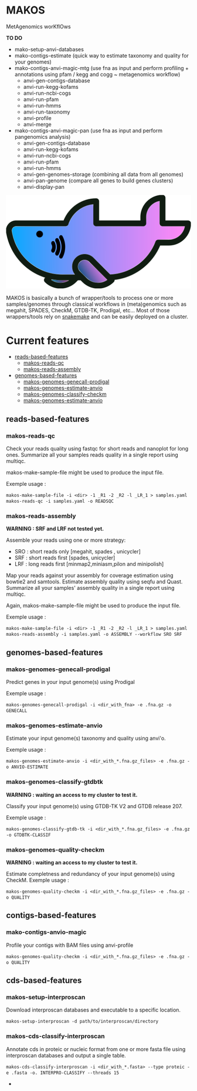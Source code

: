 # MAKOS
MetAgenomics worKflOws 

**TO DO**

- mako-setup-anvi-databases
- mako-contigs-estimate (quick way to estimate taxonomy and quality for your genomes)
- mako-contigs-anvi-magic-mtg (use fna as input and perform profiling + annotations using pfam / kegg and cogg ~ metagenomics workflow)
	- anvi-gen-contigs-database
	- anvi-run-kegg-kofams
	- anvi-run-ncbi-cogs
	- anvi-run-pfam
	- anvi-run-hmms
	- anvi-run-taxonomy
	- anvi-profile
	- anvi-merge
- mako-contigs-anvi-magic-pan (use fna as input and perform pangenomics analysis)
	- anvi-gen-contigs-database
	- anvi-run-kegg-kofams
	- anvi-run-ncbi-cogs
	- anvi-run-pfam
	- anvi-run-hmms
	- anvi-gen-genomes-storage (combining all data from all genomes)
	- anvi-pan-genome (compare all genes to build genes clusters)
	- anvi-display-pan



<p align="center">
  <img src="mako.png">
</p>

MAKOS is basically a bunch of wrapper/tools to process one or more samples/genomes through classical workflows in (meta)genomics such as megahit, SPADES, CheckM, GTDB-TK, Prodigal, etc...
Most of those wrappers/tools rely on [snakemake](https://snakemake.readthedocs.io/en/stable/) and can be easily deployed on a cluster.

# Current features

- [reads-based-features](#reads-based-features)
	- [makos-reads-qc](#makos-reads-qc)
	- [makos-reads-assembly](#makos-reads-assembly)
- [genomes-based-features](#genomes-based-features)
	- [makos-genomes-genecall-prodigal](#makos-genomes-genecall-prodigal)
	- [makos-genomes-estimate-anvio](#makos-genomes-estimate-anvio)
	- [makos-genomes-classify-checkm](#makos-genomes-classify-checkm)
	- [makos-genomes-estimate-anvio](#makos-genomes-estimate-anvio)


## reads-based-features

### makos-reads-qc

Check your reads quality using fastqc for short reads and nanoplot for long ones. Summarize all your samples reads quality in a single report using multiqc.

makos-make-sample-file might be used to produce the input file.

Exemple usage :

```
makos-make-sample-file -i <dir> -1 _R1 -2 _R2 -l _LR_1 > samples.yaml
makos-reads-qc -i samples.yaml -o READSQC 
```

### makos-reads-assembly

**WARNING : SRF and LRF not tested yet.**

Assemble your reads using one or more strategy:

- SRO : short reads only [megahit, spades , unicycler]
- SRF : short reads first [spades, unicycler]
- LRF : long reads first [minmap2,miniasm,pilon and minipolish]

Map your reads against your assembly for coverage estimation using bowtie2 and samtools.
Estimate assembly quality using seqfu and Quast.
Summarize all your samples' assembly quality in a single report using multiqc.

Again, makos-make-sample-file might be used to produce the input file.

Exemple usage :

```
makos-make-sample-file -i <dir> -1 _R1 -2 _R2 -l _LR_1 > samples.yaml
makos-reads-assembly -i samples.yaml -o ASSEMBLY --workflow SRO SRF  
```

## genomes-based-features

### makos-genomes-genecall-prodigal
Predict genes in your input genome(s) using Prodigal

Exemple usage :

```
makos-genomes-genecall-prodigal -i <dir_with_fna> -e .fna.gz -o GENECALL
```

### makos-genomes-estimate-anvio
Estimate your input genome(s) taxonomy and quality using anvi'o.

Exemple usage :

```
makos-genomes-estimate-anvio -i <dir_with_*.fna.gz_files> -e .fna.gz -o ANVIO-ESTIMATE
```

### makos-genomes-classify-gtdbtk
**WARNING : waiting an access to my cluster to test it.**

Classify your input genome(s) using GTDB-TK V2 and GTDB release 207.

Exemple usage :

```
makos-genomes-classify-gtdb-tk -i <dir_with_*.fna.gz_files> -e .fna.gz -o GTDBTK-CLASSIF
```
### makos-genomes-quality-checkm
**WARNING : waiting an access to my cluster to test it.**

Estimate completness and redundancy of your input genome(s) using CheckM.
Exemple usage :

```
makos-genomes-quality-checkm -i <dir_with_*.fna.gz_files> -e .fna.gz -o QUALITY
```

## contigs-based-features

### mako-contigs-anvio-magic

Profile your contigs with BAM files using anvi-profile 

```
makos-genomes-quality-checkm -i <dir_with_*.fna.gz_files> -e .fna.gz -o QUALITY
```

## cds-based-features

### makos-setup-interproscan

Download interproscan databases and executable to a specific location.

```
makos-setup-interproscan -d path/to/interproscan/directory
```

### makos-cds-classify-interproscan

Annotate cds in proteic or nucleic format from one or more fasta file using interproscan databases and output a single table.

```
makos-cds-classify-interproscan -i <dir_with_*.fasta> --type proteic -e .fasta -o. INTERPRO-CLASSIFY --threads 15
```







-

